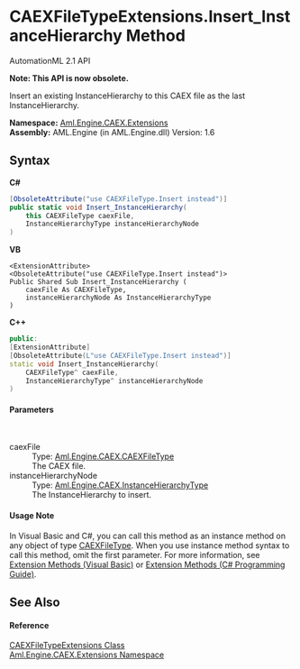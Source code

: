 # CAEXFileTypeExtensions.Insert_InstanceHierarchy Method 
AutomationML 2.1 API 

**Note: This API is now obsolete.**

Insert an existing InstanceHierarchy to this CAEX file as the last InstanceHierarchy.

**Namespace:**&nbsp;<a href="N_Aml_Engine_CAEX_Extensions">Aml.Engine.CAEX.Extensions</a><br />**Assembly:**&nbsp;AML.Engine (in AML.Engine.dll) Version: 1.6

## Syntax

**C#**<br />
``` C#
[ObsoleteAttribute("use CAEXFileType.Insert instead")]
public static void Insert_InstanceHierarchy(
	this CAEXFileType caexFile,
	InstanceHierarchyType instanceHierarchyNode
)
```

**VB**<br />
``` VB
<ExtensionAttribute>
<ObsoleteAttribute("use CAEXFileType.Insert instead")>
Public Shared Sub Insert_InstanceHierarchy ( 
	caexFile As CAEXFileType,
	instanceHierarchyNode As InstanceHierarchyType
)
```

**C++**<br />
``` C++
public:
[ExtensionAttribute]
[ObsoleteAttribute(L"use CAEXFileType.Insert instead")]
static void Insert_InstanceHierarchy(
	CAEXFileType^ caexFile, 
	InstanceHierarchyType^ instanceHierarchyNode
)
```


#### Parameters
&nbsp;<dl><dt>caexFile</dt><dd>Type: <a href="T_Aml_Engine_CAEX_CAEXFileType">Aml.Engine.CAEX.CAEXFileType</a><br />The CAEX file.</dd><dt>instanceHierarchyNode</dt><dd>Type: <a href="T_Aml_Engine_CAEX_InstanceHierarchyType">Aml.Engine.CAEX.InstanceHierarchyType</a><br />The InstanceHierarchy to insert.</dd></dl>

#### Usage Note
In Visual Basic and C#, you can call this method as an instance method on any object of type <a href="T_Aml_Engine_CAEX_CAEXFileType">CAEXFileType</a>. When you use instance method syntax to call this method, omit the first parameter. For more information, see <a href="https://docs.microsoft.com/dotnet/visual-basic/programming-guide/language-features/procedures/extension-methods" target="_blank" rel="noopener noreferrer">Extension Methods (Visual Basic)</a> or <a href="https://docs.microsoft.com/dotnet/csharp/programming-guide/classes-and-structs/extension-methods" target="_blank" rel="noopener noreferrer">Extension Methods (C# Programming Guide)</a>.

## See Also


#### Reference
<a href="T_Aml_Engine_CAEX_Extensions_CAEXFileTypeExtensions">CAEXFileTypeExtensions Class</a><br /><a href="N_Aml_Engine_CAEX_Extensions">Aml.Engine.CAEX.Extensions Namespace</a><br />